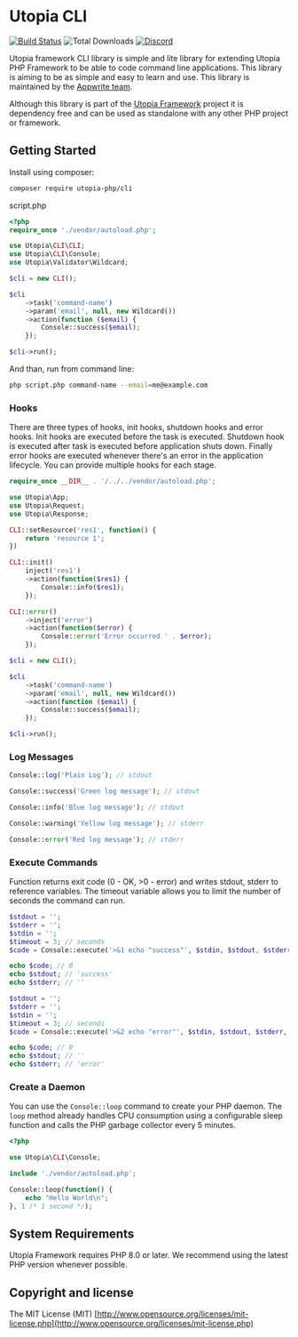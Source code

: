 # Utopia CLI

[![Build Status](https://travis-ci.org/utopia-php/cli.svg?branch=master)](https://travis-ci.com/utopia-php/cli)
![Total Downloads](https://img.shields.io/packagist/dt/utopia-php/cli.svg)
[![Discord](https://img.shields.io/discord/564160730845151244)](https://appwrite.io/discord)

Utopia framework CLI library is simple and lite library for extending Utopia PHP Framework to be able to code command line applications. This library is aiming to be as simple and easy to learn and use. This library is maintained by the [Appwrite team](https://appwrite.io).

Although this library is part of the [Utopia Framework](https://github.com/utopia-php/framework) project it is dependency free and can be used as standalone with any other PHP project or framework.

## Getting Started

Install using composer:
```bash
composer require utopia-php/cli
```

script.php
```php
<?php
require_once './vendor/autoload.php';

use Utopia\CLI\CLI;
use Utopia\CLI\Console;
use Utopia\Validator\Wildcard;

$cli = new CLI();

$cli
    ->task('command-name')
    ->param('email', null, new Wildcard())
    ->action(function ($email) {
        Console::success($email);
    });

$cli->run();

```

And than, run from command line:

```bash
php script.php command-name --email=me@example.com
```

### Hooks

There are three types of hooks, init hooks, shutdown hooks and error hooks. Init hooks are executed before the task is executed. Shutdown hook is executed after task is executed before application shuts down. Finally error hooks are executed whenever there's an error in the application lifecycle. You can provide multiple hooks for each stage.

```php
require_once __DIR__ . '/../../vendor/autoload.php';

use Utopia\App;
use Utopia\Request;
use Utopia\Response;

CLI::setResource('res1', function() {
    return 'resource 1';
})

CLI::init()
    inject('res1')
    ->action(function($res1) {
        Console::info($res1);
    });

CLI::error()
    ->inject('error')
    ->action(function($error) {
        Console::error('Error occurred ' . $error);
    });

$cli = new CLI();

$cli
    ->task('command-name')
    ->param('email', null, new Wildcard())
    ->action(function ($email) {
        Console::success($email);
    });

$cli->run();
```

### Log Messages

```php
Console::log('Plain Log'); // stdout
```

```php
Console::success('Green log message'); // stdout
```

```php
Console::info('Blue log message'); // stdout
```

```php
Console::warning('Yellow log message'); // stderr
```

```php
Console::error('Red log message'); // stderr
```

### Execute Commands

Function returns exit code (0 - OK, >0 - error) and writes stdout, stderr to reference variables. The timeout variable allows you to limit the number of seconds the command can run.

```php
$stdout = '';
$stderr = '';
$stdin = '';
$timeout = 3; // seconds
$code = Console::execute('>&1 echo "success"', $stdin, $stdout, $stderr, $timeout);

echo $code; // 0
echo $stdout; // 'success'
echo $stderr; // ''
```

```php
$stdout = '';
$stderr = '';
$stdin = '';
$timeout = 3; // seconds
$code = Console::execute('>&2 echo "error"', $stdin, $stdout, $stderr, $timeout);

echo $code; // 0
echo $stdout; // ''
echo $stderr; // 'error'
```

### Create a Daemon

You can use the `Console::loop` command to create your PHP daemon. The `loop` method already handles CPU consumption using a configurable sleep function and calls the PHP garbage collector every 5 minutes.

```php
<?php

use Utopia\CLI\Console;

include './vendor/autoload.php';

Console::loop(function() {
    echo "Hello World\n";
}, 1 /* 1 second */);
```

## System Requirements

Utopia Framework requires PHP 8.0 or later. We recommend using the latest PHP version whenever possible.



## Copyright and license

The MIT License (MIT) [http://www.opensource.org/licenses/mit-license.php](http://www.opensource.org/licenses/mit-license.php)
